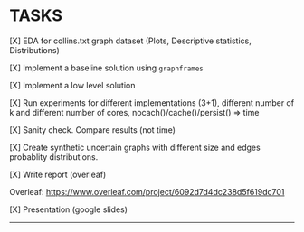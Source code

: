 # TASKS

[X] EDA for collins.txt graph dataset (Plots, Descriptive statistics, Distributions)

[X] Implement a baseline solution using `graphframes`

[X] Implement a low level solution

[X] Run experiments for different implementations (3+1), different number of k and different number of cores, nocach()/cache()/persist() => time

[X] Sanity check. Compare results (not time)

[X] Create synthetic uncertain graphs with different size and edges probablity distributions.

[X] Write report (overleaf)

Overleaf: <https://www.overleaf.com/project/6092d7d4dc238d5f619dc701>

[X] Presentation (google slides)

------------------------------------

